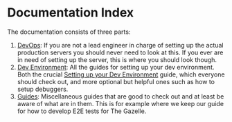 # Documentation Index

The documentation consists of three parts:

1.  [DevOps](./dev-ops): If you are not a lead engineer in charge of setting up the actual production servers you should never need to look at this. If you ever are in need of setting up the server, this is where you should look though.
2.  [Dev Environment](./dev-environment): All the guides for setting up your dev environment. Both the crucial [Setting up your Dev Environment](./dev-environment/setting-up-dev-environment.md) guide, which everyone should check out, and more optional but helpful ones such as how to setup debuggers.
3.  [Guides](./guides): Miscellaneous guides that are good to check out and at least be aware of what are in them. This is for example where we keep our guide for how to develop E2E tests for The Gazelle.
